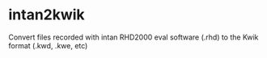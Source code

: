 # intan2kwik
Convert files recorded with intan RHD2000 eval software (.rhd) to the Kwik format (.kwd, .kwe, etc)
